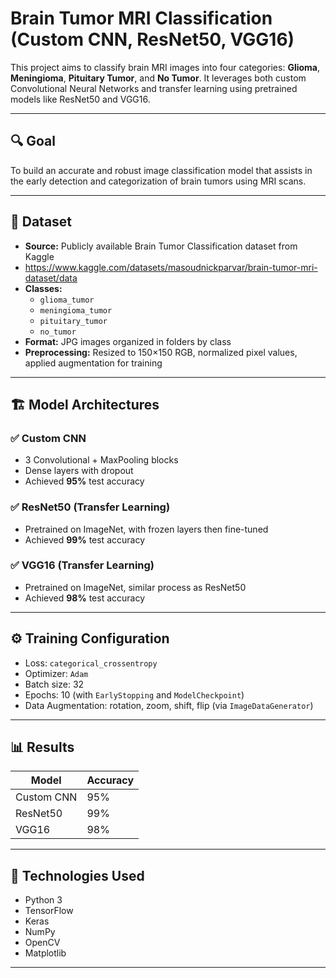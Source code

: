 # Brain Tumor MRI Classification (Custom CNN, ResNet50, VGG16)

This project aims to classify brain MRI images into four categories: **Glioma**, **Meningioma**, **Pituitary Tumor**, and **No Tumor**. It leverages both custom Convolutional Neural Networks and transfer learning using pretrained models like ResNet50 and VGG16.

---

## 🔍 Goal

To build an accurate and robust image classification model that assists in the early detection and categorization of brain tumors using MRI scans.

---

## 🧠 Dataset

- **Source:** Publicly available Brain Tumor Classification dataset from Kaggle
- https://www.kaggle.com/datasets/masoudnickparvar/brain-tumor-mri-dataset/data
- **Classes:**  
  - `glioma_tumor`  
  - `meningioma_tumor`  
  - `pituitary_tumor`  
  - `no_tumor`  
- **Format:** JPG images organized in folders by class  
- **Preprocessing:** Resized to 150×150 RGB, normalized pixel values, applied augmentation for training

---

## 🏗️ Model Architectures

### ✅ Custom CNN
- 3 Convolutional + MaxPooling blocks
- Dense layers with dropout
- Achieved **95%** test accuracy

### ✅ ResNet50 (Transfer Learning)
- Pretrained on ImageNet, with frozen layers then fine-tuned
- Achieved **99%** test accuracy

### ✅ VGG16 (Transfer Learning)
- Pretrained on ImageNet, similar process as ResNet50
- Achieved **98%** test accuracy

---

## ⚙️ Training Configuration

- Loss: `categorical_crossentropy`  
- Optimizer: `Adam`  
- Batch size: 32  
- Epochs: 10 (with `EarlyStopping` and `ModelCheckpoint`)  
- Data Augmentation: rotation, zoom, shift, flip (via `ImageDataGenerator`)

---

## 📊 Results

| Model      | Accuracy |
|------------|----------|
| Custom CNN | 95%      |
| ResNet50   | 99%      |
| VGG16      | 98%      |

---

## 🧰 Technologies Used

- Python 3  
- TensorFlow  
- Keras  
- NumPy  
- OpenCV  
- Matplotlib  

---

